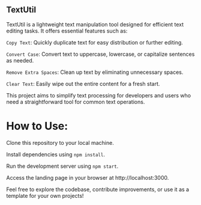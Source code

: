 ## TextUtil

TextUtil is a lightweight text manipulation tool designed for efficient text editing tasks. It offers essential features such as:

`Copy Text`: Quickly duplicate text for easy distribution or further editing.

`Convert Case`: Convert text to uppercase, lowercase, or capitalize sentences as needed.

`Remove Extra Spaces`: Clean up text by eliminating unnecessary spaces.

`Clear Text`: Easily wipe out the entire content for a fresh start.

This project aims to simplify text processing for developers and users who need a straightforward tool for common text operations.


# How to Use:

Clone this repository to your local machine.

Install dependencies using `npm install`.

Run the development server using `npm start`.

Access the landing page in your browser at http://localhost:3000.

Feel free to explore the codebase, contribute improvements, or use it as a template for your own projects!
